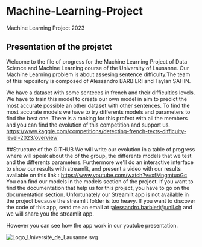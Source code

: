 # Machine-Learning-Project
Machine Learning Project 2023
## Presentation of the projetct
Welcome to the file of progress for the Machine Learning Project of Data Science and Machine Learning course of the University of Lausanne. Our Machine Learning problem is about assesing sentence difficulty.The team of this repository is composed of Alessandro BARBIERI and Taylan SAHIN.

We have a dataset with some senteces in french and their difficulties levels. We have to train this model to create our own model in aim to predict the most accurate possible an other dataset with other sentences. 
To find the most accurate models we have to try differents models and parameters to find the best one. There is a ranking for this profect with all the members and you can find the evolution of this competition and support us.  https://www.kaggle.com/competitions/detecting-french-texts-difficulty-level-2023/overview

##Structure of the GITHUB
We will write our evolution in a table of progress where will speak about the of the group, the differents models that we test and the differents parameters. Furthermore we'll do an interactive interface to show our results with streamlit, and present a video with our results available on this link : https://www.youtube.com/watch?v=xfMngmtuoGc
You can find our models in the models section of the project. If you want to find the documentation that help us for this project, you have to go on the documentation section. Unfortunately our Streamlit app is not available in the project because the streamlit folder is too heavy. If you want to discover the code of this app, send me an email at :alessandro.barbieri@unil.ch and we will share you the streamlit app.

However you can see how the app work in our youtube presentation. 


![Logo_Université_de_Lausanne svg](https://github.com/BARB5327/Machine-Learning-Project-UNIL_TUDOR/assets/75091137/9965ca3e-83ee-40ec-bd80-6ce421757791)



